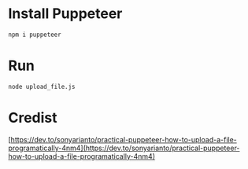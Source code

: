 # Install Puppeteer
`npm i puppeteer`

# Run
`node upload_file.js`

# Credist
[https://dev.to/sonyarianto/practical-puppeteer-how-to-upload-a-file-programatically-4nm4](https://dev.to/sonyarianto/practical-puppeteer-how-to-upload-a-file-programatically-4nm4)
